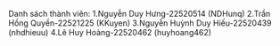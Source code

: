 Danh sách thành viên:
1.Nguyễn Duy Hưng-22520514 (NDHunq)
2.Trần Hồng Quyền-22521225 (KKuyen)
3.Nguyễn Huỳnh Duy Hiếu-22520439 (nhdhieuu)
4.Lê Huy Hoàng-22520462 (huyhoang462)